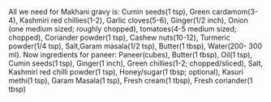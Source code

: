 All we need for Makhani gravy is:
Cumin seeds(1 tsp), Green cardamom(3-4), Kashmiri red chillies(1-2), Garlic cloves(5-6), Ginger(1/2 inch), Onion (one medium sized; roughly chopped), tomatoes(4-5 medium sized; chopped), Coriander powder(1 tsp), Cashew nuts(10-12), Turmeric powder(1/4 tsp), Salt,Garam masala(1/2 tsp), Butter(1 tbsp), Water(200- 300 ml).
Now ingredients for paneer:
Paneer(cubes), Butter(1 tbsp), Oil(1 tsp), Cumin seeds(1 tsp), Ginger(1 inch), Green chillies(1-2; chopped/sliced), Salt, Kashmiri red chilli powder(1 tsp), Honey/sugar(1 tbsp; optional), Kasuri methi(1 tsp), Garam Masala(1 tsp), Fresh cream(1 tbsp), Fresh coriander(1 tbsp)